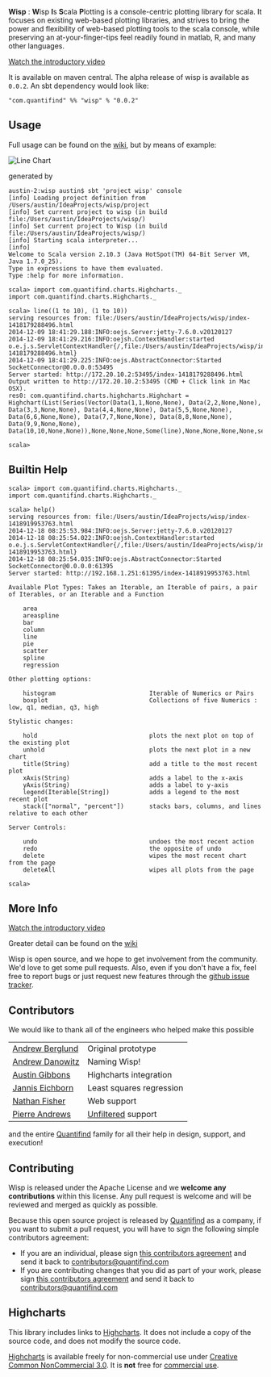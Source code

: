 **Wisp** : **W**isp **I**s **S**cala **P**lotting is a console-centric plotting library for scala.
It focuses on existing web-based plotting libraries, and strives to bring the power and flexibility of web-based plotting
tools to the scala console, while preserving an at-your-finger-tips feel readily found in matlab, R, and many other languages.

[Watch the introductory video](https://www.youtube.com/watch?v=LZH9rCEP-6w)

<!---[![Build Status](https://travis-ci.org/quantifind/Wisp.svg?branch=master)](https://travis-ci.org/quantifind/Wisp)--->
<!---TODO: coverage--->

<!---Todo: logo--->

It is available on maven central. The alpha release of wisp is available as `0.0.2`. An sbt dependency would look like:

    "com.quantifind" %% "wisp" % "0.0.2"

<!---Todo: Integration with 3-rd party libraries: Highcharts, vega, etc. etc.?--->

## Usage

Full usage can be found on the [wiki](https://github.com/quantifind/wisp/wiki), but by means of example:

![Line Chart](https://github.com/quantifind/wisp/blob/master/images/line.png)

generated by

```
austin-2:wisp austin$ sbt 'project wisp' console
[info] Loading project definition from /Users/austin/IdeaProjects/wisp/project
[info] Set current project to wisp (in build file:/Users/austin/IdeaProjects/wisp/)
[info] Set current project to Wisp (in build file:/Users/austin/IdeaProjects/wisp/)
[info] Starting scala interpreter...
[info]
Welcome to Scala version 2.10.3 (Java HotSpot(TM) 64-Bit Server VM, Java 1.7.0_25).
Type in expressions to have them evaluated.
Type :help for more information.

scala> import com.quantifind.charts.Highcharts._
import com.quantifind.charts.Highcharts._

scala> line((1 to 10), (1 to 10))
serving resources from: file:/Users/austin/IdeaProjects/wisp/index-1418179288496.html
2014-12-09 18:41:29.188:INFO:oejs.Server:jetty-7.6.0.v20120127
2014-12-09 18:41:29.216:INFO:oejsh.ContextHandler:started o.e.j.s.ServletContextHandler{/,file:/Users/austin/IdeaProjects/wisp/index-1418179288496.html}
2014-12-09 18:41:29.225:INFO:oejs.AbstractConnector:Started SocketConnector@0.0.0.0:53495
Server started: http://172.20.10.2:53495/index-1418179288496.html
Output written to http://172.20.10.2:53495 (CMD + Click link in Mac OSX).
res0: com.quantifind.charts.highcharts.Highchart = Highchart(List(Series(Vector(Data(1,1,None,None), Data(2,2,None,None), Data(3,3,None,None), Data(4,4,None,None), Data(5,5,None,None), Data(6,6,None,None), Data(7,7,None,None), Data(8,8,None,None), Data(9,9,None,None), Data(10,10,None,None)),None,None,None,Some(line),None,None,None,None,series)),Some(Title(,None,None,None,None,None,None,None,title)),None,None,Some(Credits(None,,None,None,)),Some(Exporting(chart,None,None,None,None,None,None)),Some(Legend(None,None,None,Some(false),None,None,None,None,None,None,None,None,None,None,None,None,None,None,None,None,None)),None,true,None,None,Some([Lcom.quantifind.charts.highcharts.Axis;@40dc66ae))

scala>
```

## Builtin Help

```
scala> import com.quantifind.charts.Highcharts._
import com.quantifind.charts.Highcharts._

scala> help()
serving resources from: file:/Users/austin/IdeaProjects/wisp/index-1418919953763.html
2014-12-18 08:25:53.984:INFO:oejs.Server:jetty-7.6.0.v20120127
2014-12-18 08:25:54.022:INFO:oejsh.ContextHandler:started o.e.j.s.ServletContextHandler{/,file:/Users/austin/IdeaProjects/wisp/index-1418919953763.html}
2014-12-18 08:25:54.035:INFO:oejs.AbstractConnector:Started SocketConnector@0.0.0.0:61395
Server started: http://192.168.1.251:61395/index-1418919953763.html

Available Plot Types: Takes an Iterable, an Iterable of pairs, a pair of Iterables, or an Iterable and a Function

	area
	areaspline
	bar
	column
	line
	pie
	scatter
	spline
	regression

Other plotting options:

	histogram                          Iterable of Numerics or Pairs
    boxplot                            Collections of five Numerics : low, q1, median, q3, high

Stylistic changes:

	hold                               plots the next plot on top of the existing plot
	unhold                             plots the next plot in a new chart
	title(String)                      add a title to the most recent plot
	xAxis(String)                      adds a label to the x-axis
	yAxis(String)                      adds a label to y-axis
	legend(Iterable[String])           adds a legend to the most recent plot
	stack(["normal", "percent"])       stacks bars, columns, and lines relative to each other

Server Controls:

	undo                               undoes the most recent action
	redo                               the opposite of undo
	delete                             wipes the most recent chart from the page
	deleteAll                          wipes all plots from the page

scala>
```

## More Info

[Watch the introductory video](https://www.youtube.com/watch?v=LZH9rCEP-6w)

Greater detail can be found on the [wiki](https://github.com/quantifind/wisp/wiki)

Wisp is open source, and we hope to get involvement from the community.  We'd love to get some pull requests.  Also, even if you don't
have a fix, feel free to report bugs or just request new features through the [github issue tracker](https://github.com/quantifind/wisp/issues?state=open).

## Contributors

We would like to thank all of the engineers who helped make this possible

<table border="0">
  <tr>
    <td><a href=https://github.com/ajberglund >Andrew Berglund</a></td>
    <td>Original prototype</td>
  </tr>
  <tr>
    <td><a href=https://ceng.calpoly.edu/faculty/adanowit/ >Andrew Danowitz</a></td>
    <td>Naming Wisp!</td>
  </tr>
  <tr>
    <td><a href=https://github.com/AustinBGibbons >Austin Gibbons</a></td>
    <td>Highcharts integration</td>
  </tr>
  <tr>
    <td><a href=https://github.com/dadarakt >Jannis Eichborn</a></td>
    <td>Least squares regression</td>
  </tr>
  <tr>
  <td><a href=https://github.com/nathfisher >Nathan Fisher</a></td>
    <td>Web support</td>
  </tr>
  <tr>
    <td><a href=https://github.com/Mortimerp9 >Pierre Andrews</a></td>
    <td><a href=http://unfiltered.databinder.net/Unfiltered.html >Unfiltered</a> support</td>
  </tr>
</table>

and the entire [Quantifind](http://quantifind.com/) family for all their help in design, support, and execution!

## Contributing

Wisp is released under the Apache License and we **welcome any contributions** within this license. Any pull request is welcome and will be reviewed and merged as quickly as possible.

Because this open source project is released by [Quantifind](http://www.quantifind.com) as a company, if you want to submit a pull request, you will have to sign the following simple contributors agreement:
- If you are an individual, please sign [this contributors agreement](https://docs.google.com/a/quantifind.com/document/d/1RS7qEjq3cCmJ1665UhoCMK8541Ms7KyU3kVFoO4CR_I/) and send it back to contributors@quantifind.com
- If you are contributing changes that you did as part of your work, please sign [this contributors agreement](https://docs.google.com/a/quantifind.com/document/d/1kNwLT4qG3G0Ct2mEuNdBGmKDYuApN1CpQtZF8TSVTjE/) and send it back to contributors@quantifind.com

## Highcharts

This library includes links to [Highcharts](http://www.highcharts.com/). It does not include a copy of the source code, and does not modify the source code.

[Highcharts](http://www.highcharts.com/) is available freely for non-commercial use under [Creative Common NonCommercial 3.0](http://creativecommons.org/licenses/by-nc/3.0/). It is **not** free for [commercial use](http://shop.highsoft.com/faq/non-commercial#what-is-non-commercial). 
